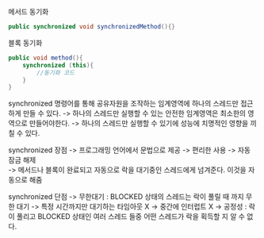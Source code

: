 메서드 동기화
```java
public synchronized void synchronizedMethod(){} 
```

블록 동기화
```java
public void method(){
    synchronized (this){
        //동기화 코드
    }
} 
```

synchronized 명령어를 통해 공유자원을 조작하는 임계영역에 하나의 스레드만 접근하게 만들 수 있다.
->  하나의 스레드만 실행할 수 있는 안전한 임계영역은 최소한의 영역으로 만들어야한다.
->  하나의 스레드만 실행할 수 있기에 성능에 치명적인 영향을 끼칠 수 있다.


synchronized 장점
->  프로그래밍 언어에서 문법으로 제공
->  편리한 사용
->  자동 잠금 해제   
    ->  메서드나 블록이 완료되고 자동으로 락을 대기중인 스레드에게 넘겨준다. 이것을 자동으로 해줌

synchronized 단점
->  무한대기 : BLOCKED 상태의 스레드는 락이 풀릴 때 까지 무한 대기
    ->  특정 시간까지만 대기하는 타임아웃 X
    ->  중간에 인터럽트 X
->  공정성 : 락이 풀리고 BLOCKED 상태인 여러 스레드 들중 어떤 스레드가 락을 획득할 지 알 수 없다.
